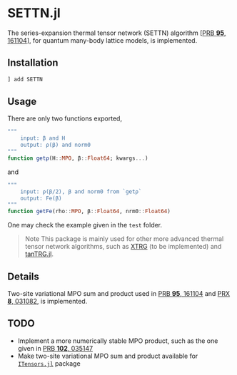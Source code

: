 # SETTN.jl

The series-expansion thermal tensor network (SETTN) algorithm [[PRB **95**, 161104](https://doi.org/10.1103/PhysRevB.95.161104)], for quantum many-body lattice models, is implemented.

## Installation

```julia
] add SETTN
```

## Usage

There are only two functions exported,

```julia
"""
    input: β and H
    output: ρ(β) and norm0
"""
function getρ(H::MPO, β::Float64; kwargs...)
```

and

```julia
"""
    input: ρ(β/2), β and norm0 from `getρ`
    output: Fe(β)
"""
function getFe(rho::MPO, β::Float64, nrm0::Float64)
```


One may check the example given in the `test` folder.

> Note This package is mainly used for other more advanced thermal tensor network algorithms, such as [XTRG](https://link.aps.org/doi/10.1103/PhysRevX.8.031082) (to be implemented) and [tanTRG.jl](https://github.com/phymann/tanTRG.jl).

## Details

Two-site variational MPO sum and product used in [PRB **95**, 161104]((https://doi.org/10.1103/PhysRevB.95.161104)) and [PRX **8**, 031082](https://doi.org/10.1103/PhysRevX.8.031082), is implemented.

## TODO

- Implement a more numerically stable MPO product, such as the one given in [PRB **102**, 035147](https://doi.org/10.1103/PhysRevB.102.035147)
- Make two-site variational MPO sum and product available for [`ITensors.jl`](https://github.com/ITensor/ITensors.jl) package
